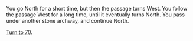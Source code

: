 You go North for a short time, but then the
passage turns West. You follow the passage
West for a long time, until it eventually turns
North. You pass under another stone archway,
and continue North.

[Turn to 70](70).
